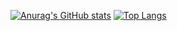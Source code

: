 [![Anurag's GitHub stats](https://github-readme-stats-ten-ashy-41.vercel.app/api?username=leomarek&show_icons=true&theme=dracula)](https://github.com/anuraghazra/github-readme-stats)
[![Top Langs](https://github-readme-stats-ten-ashy-41.vercel.app/api/top-langs/?username=leomarek&layout=pie&theme=dracula)](https://github.com/anuraghazra/github-readme-stats)
<!--
**leomarek/leomarek** is a ✨ _special_ ✨ repository because its `README.md` (this file) appears on your GitHub profile.

Here are some ideas to get you started:

- 🔭 I’m currently working on ...
- 🌱 I’m currently learning ...
- 👯 I’m looking to collaborate on ...
- 🤔 I’m looking for help with ...
- 💬 Ask me about ...
- 📫 How to reach me: ...
- 😄 Pronouns: ...
- ⚡ Fun fact: ...
-->
